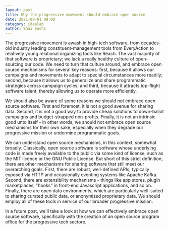 ```yaml
---
layout: post
title: Why the progressive movement should embrace open source
date: 2021-09-01 08:00
category: idealab
author: Shai Sachs
---
```


The progressive movement is awash in high-tech software, from decades-old industry leading constituent-management tools from EveryAction to relatively young relational organizing tools like Reach. The vast majority of that software is proprietary; we lack a really healthy culture of open-sourcing our code. We need to turn that culture around, and embrace open source mechanisms for several key reasons: first, because it allows our campaigns and movements to adapt to special circumstances more readily; second, because it allows us to generalize and share programmatic strategies across campaign cycles; and third, because it attracts top-flight software talent, thereby allowing us to operate more efficiently.

We should also be aware of some reasons we should *not* embrace open source software. First and foremost, it is not a good avenue for sharing data. Second, it is not a good way to provide cheap solutions to down-ballot campaigns and budget-strapped non-profits. Finally, it is not an intrinsic good unto itself - in other words, we should not embrace open source mechanisms for their own sake, especially when they degrade our progressive mission or undermine programmatic goals.

We can understand open source mechanisms, in this context, somewhat broadly. Classically, open source software is software whose underlying code is made freely available to the public via some kind of license, such as the MIT licence or the GNU Public License. But short of this strict definition, there are other mechanisms for sharing software that still meet our overarching goals. First, there are robust, well-defined APIs, typically exposed via HTTP and occasionally eventing systems like Apache Kafka. Second, there are extensibility mechanisms - things like app stores, plugin marketplaces, "hooks" in front-end Javascript applications, and so on. Finally, there are open data environments, which are particularly well-suited to sharing curated public data, or anonymized proprietary data. We should employ all of these tools in service of our broader progressive mission.

In a future post, we'll take a look at how we can effectively embrace open source software, specifically with the creation of an open source program office for the progressive tech sectore.